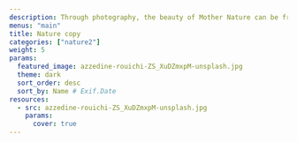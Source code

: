 ```yaml
---
description: Through photography, the beauty of Mother Nature can be frozen in time. This category celebrates the magic of our planet and beyond — from the immensity of the great outdoors, to miraculous moments in your own backyard.
menus: "main"
title: Nature copy
categories: ["nature2"]
weight: 5
params:
  featured_image: azzedine-rouichi-ZS_XuDZmxpM-unsplash.jpg
  theme: dark
  sort_order: desc
  sort_by: Name # Exif.Date
resources:
  - src: azzedine-rouichi-ZS_XuDZmxpM-unsplash.jpg
    params:
      cover: true
---
```

